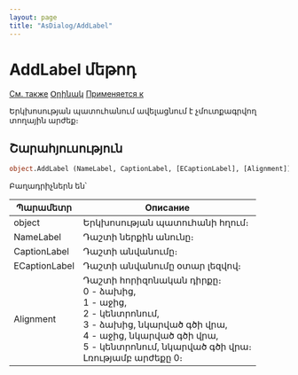 ```yaml
---
layout: page
title: "AsDialog/AddLabel"
---
```



# AddLabel մեթոդ

[См. также](../Asustpar.md) [Օրինակ](../../Examples/E_AsUstPar.html) [Применяется к](../Asustpar.md)

Երկխոսության պատուհանում ավելացնում է չմուտքագրվող տողային արժեք։

## Շարահյուսություն

``` vb
object.AddLabel (NameLabel, CaptionLabel, [ECaptionLabel], [Alignment])
```
Բաղադրիչներն են՝


| Պարամետր | Описание |
|--|--|
| object | Երկխոսության պատուհանի հղում։ |
| NameLabel | Դաշտի ներքին անունը։ |
| CaptionLabel | Դաշտի անվանումը։  |
| ECaptionLabel| Դաշտի անվանումը օտար լեզվով։ |
| Alignment| Դաշտի հորիզոնական դիրքը։ <br/> 0 - ձախից, <br/> 1 - աջից, <br/> 2 - կենտրոնում, <br/> 3 - ձախից, նկարված գծի վրա, <br/> 4 - աջից, նկարված գծի վրա, <br/> 5 - կենտրոնում, նկարված գծի վրա։<br/> Լռությամբ արժեքը 0։ |

